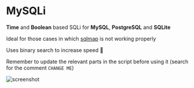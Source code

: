 # MySQLi
**Time** and **Boolean** based SQLi for **MySQL**,  **PostgreSQL** and **SQLite**

Ideal for those cases in which [sqlmap](https://github.com/sqlmapproject/sqlmap) is not working properly

Uses binary search to increase speed 🙂

Remember to update the relevant parts in the script before using it (search for the comment `CHANGE ME`)

![screenshot](https://github.com/physics-sp/MySQLi/blob/main/demo.png?raw=true)
